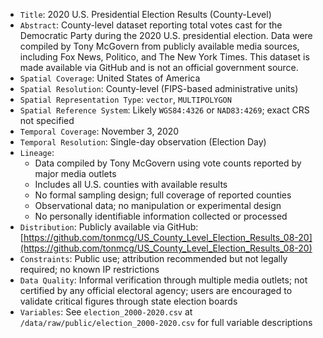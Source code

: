- `Title`: 2020 U.S. Presidential Election Results (County-Level)
- `Abstract`: County-level dataset reporting total votes cast for the Democratic Party during the 2020 U.S. presidential election. Data were compiled by Tony McGovern from publicly available media sources, including Fox News, Politico, and The New York Times. This dataset is made available via GitHub and is not an official government source.
- `Spatial Coverage`: United States of America
- `Spatial Resolution`: County-level (FIPS-based administrative units)
- `Spatial Representation Type`: `vector`, `MULTIPOLYGON`
- `Spatial Reference System`: Likely `WGS84:4326` or `NAD83:4269`; exact CRS not specified
- `Temporal Coverage`: November 3, 2020
- `Temporal Resolution`: Single-day observation (Election Day)
- `Lineage`: 
  - Data compiled by Tony McGovern using vote counts reported by major media outlets
  - Includes all U.S. counties with available results
  - No formal sampling design; full coverage of reported counties
  - Observational data; no manipulation or experimental design
  - No personally identifiable information collected or processed
- `Distribution`: Publicly available via GitHub: [https://github.com/tonmcg/US_County_Level_Election_Results_08-20](https://github.com/tonmcg/US_County_Level_Election_Results_08-20)
- `Constraints`: Public use; attribution recommended but not legally required; no known IP restrictions
- `Data Quality`: Informal verification through multiple media outlets; not certified by any official electoral agency; users are encouraged to validate critical figures through state election boards
- `Variables`: See `election_2000-2020.csv` at `/data/raw/public/election_2000-2020.csv` for full variable descriptions
